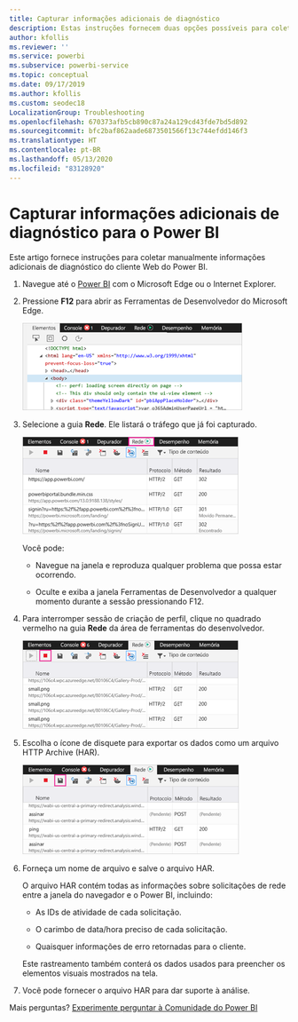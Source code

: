 ```yaml
---
title: Capturar informações adicionais de diagnóstico
description: Estas instruções fornecem duas opções possíveis para coletar manualmente as informações adicionais de diagnóstico do cliente Web Power BI.
author: kfollis
ms.reviewer: ''
ms.service: powerbi
ms.subservice: powerbi-service
ms.topic: conceptual
ms.date: 09/17/2019
ms.author: kfollis
ms.custom: seodec18
LocalizationGroup: Troubleshooting
ms.openlocfilehash: 670373afb5cb890c87a24a129cd43fde7bd5d892
ms.sourcegitcommit: bfc2baf862aade6873501566f13c744efdd146f3
ms.translationtype: HT
ms.contentlocale: pt-BR
ms.lasthandoff: 05/13/2020
ms.locfileid: "83128920"
---
```

# <a name="capture-additional-diagnostic-information-for-power-bi"></a>Capturar informações adicionais de diagnóstico para o Power BI

Este artigo fornece instruções para coletar manualmente informações adicionais de diagnóstico do cliente Web do Power BI.

1. Navegue até o [Power BI](https://app.powerbi.com) com o Microsoft Edge ou o Internet Explorer.

1. Pressione **F12** para abrir as Ferramentas de Desenvolvedor do Microsoft Edge.

   ![Captura de tela da guia Elementos das Ferramentas de Desenvolvedor do Microsoft Edge.](media/service-admin-capturing-additional-diagnostic-information-for-power-bi/edge-developer-tools.png)

1. Selecione a guia **Rede**. Ele listará o tráfego que já foi capturado.

   ![Captura de tela da guia Rede das Ferramentas de Desenvolvedor do Microsoft Edge.](media/service-admin-capturing-additional-diagnostic-information-for-power-bi/edge-network-tab.png)

    Você pode:

    * Navegue na janela e reproduza qualquer problema que possa estar ocorrendo.

    * Oculte e exiba a janela Ferramentas de Desenvolvedor a qualquer momento durante a sessão pressionando F12.

1. Para interromper sessão de criação de perfil, clique no quadrado vermelho na guia **Rede** da área de ferramentas do desenvolvedor.

   ![Captura de tela da guia Rede das Ferramentas do Desenvolvedor do Microsoft Edge com um texto explicativo no botão Parar.](media/service-admin-capturing-additional-diagnostic-information-for-power-bi/edge-network-tab-stop.png)

1. Escolha o ícone de disquete para exportar os dados como um arquivo HTTP Archive (HAR).

   ![Captura de tela da guia Rede das Ferramentas do Desenvolvedor do Microsoft Edge com um texto explicativo no ícone de disquete.](media/service-admin-capturing-additional-diagnostic-information-for-power-bi/edge-network-tab-save.png)

1. Forneça um nome de arquivo e salve o arquivo HAR.

    O arquivo HAR contém todas as informações sobre solicitações de rede entre a janela do navegador e o Power BI, incluindo:

    * As IDs de atividade de cada solicitação.

    * O carimbo de data/hora preciso de cada solicitação.

    * Quaisquer informações de erro retornadas para o cliente.

    Este rastreamento também conterá os dados usados para preencher os elementos visuais mostrados na tela.

1. Você pode fornecer o arquivo HAR para dar suporte à análise.

Mais perguntas? [Experimente perguntar à Comunidade do Power BI](https://community.powerbi.com/)
